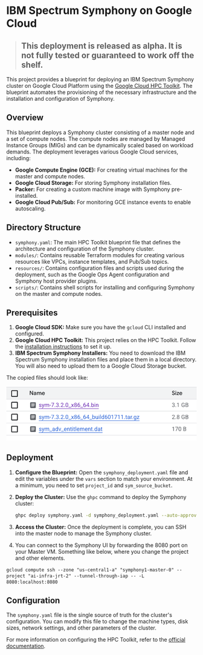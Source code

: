 # IBM Spectrum Symphony on Google Cloud

> ## This deployment is released as alpha. It is not fully tested or guaranteed to work off the shelf.

This project provides a blueprint for deploying an IBM Spectrum Symphony cluster on Google Cloud Platform using the [Google Cloud HPC Toolkit](https://cloud.google.com/hpc-toolkit). The blueprint automates the provisioning of the necessary infrastructure and the installation and configuration of Symphony.

## Overview

This blueprint deploys a Symphony cluster consisting of a master node and a set of compute nodes. The compute nodes are managed by Managed Instance Groups (MIGs) and can be dynamically scaled based on workload demands. The deployment leverages various Google Cloud services, including:

*   **Google Compute Engine (GCE):** For creating virtual machines for the master and compute nodes.
*   **Google Cloud Storage:** For storing Symphony installation files.
*   **Packer:** For creating a custom machine image with Symphony pre-installed.
*   **Google Cloud Pub/Sub:** For monitoring GCE instance events to enable autoscaling.

## Directory Structure

*   `symphony.yaml`: The main HPC Toolkit blueprint file that defines the architecture and configuration of the Symphony cluster.
*   `modules/`: Contains reusable Terraform modules for creating various resources like VPCs, instance templates, and Pub/Sub topics.
*   `resources/`: Contains configuration files and scripts used during the deployment, such as the Google Ops Agent configuration and Symphony host provider plugins.
*   `scripts/`: Contains shell scripts for installing and configuring Symphony on the master and compute nodes.

## Prerequisites

1.  **Google Cloud SDK:** Make sure you have the `gcloud` CLI installed and configured.
2.  **Google Cloud HPC Toolkit:** This project relies on the HPC Toolkit. Follow the [installation instructions](https://cloud.google.com/hpc-toolkit/docs/setup/install-hpc-toolkit) to set it up.
3.  **IBM Spectrum Symphony Installers:** You need to download the IBM Spectrum Symphony installation files and place them in a local directory. You will also need to upload them to a Google Cloud Storage bucket.

The copied files should look like:

![bucket_image](images/data_files.png)

## Deployment

1.  **Configure the Blueprint:** Open the `symphony_deployment.yaml` file and edit the variables under the `vars` section to match your environment. At a minimum, you need to set `project_id` and `sym_source_bucket`.

2.  **Deploy the Cluster:** Use the `ghpc` command to deploy the Symphony cluster:

    ```bash
    ghpc deploy symphony.yaml -d symphony_deployment.yaml --auto-approve
    ```

3.  **Access the Cluster:** Once the deployment is complete, you can SSH into the master node to manage the Symphony cluster.

4. You can connect to the Symphony UI by forwarding the 8080 port on your Master VM. Something like below, where you change the project and other elements.
```
gcloud compute ssh --zone "us-central1-a" "symphony1-master-0" --project "ai-infra-jrt-2" --tunnel-through-iap -- -L 8080:localhost:8080
```

## Configuration

The `symphony.yaml` file is the single source of truth for the cluster's configuration. You can modify this file to change the machine types, disk sizes, network settings, and other parameters of the cluster.

For more information on configuring the HPC Toolkit, refer to the [official documentation](https://cloud.google.com/hpc-toolkit/docs).
